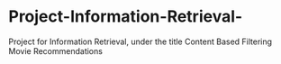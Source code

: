# Project-Information-Retrieval-
Project for Information Retrieval, under the title Content Based Filtering Movie Recommendations 
